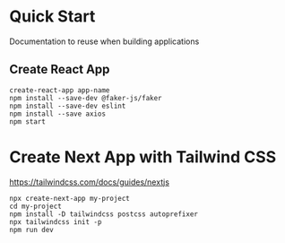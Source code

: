 # Quick Start

Documentation to reuse when building applications

## Create React App

```
create-react-app app-name
npm install --save-dev @faker-js/faker
npm install --save-dev eslint
npm install --save axios
npm start
```

# Create Next App with Tailwind CSS

https://tailwindcss.com/docs/guides/nextjs

```
npx create-next-app my-project
cd my-project
npm install -D tailwindcss postcss autoprefixer
npx tailwindcss init -p
npm run dev
```
